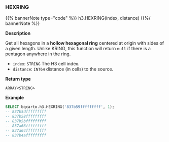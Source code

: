 ### HEXRING

{{% bannerNote type="code" %}}
h3.HEXRING(index, distance)
{{%/ bannerNote %}}

**Description**

Get all hexagons in a **hollow hexagonal ring** centered at origin with sides of a given length. Unlike KRING, this function will return `null` if there is a pentagon anywhere in the ring.

* `index`: `STRING` The H3 cell index.
* `distance`: `INT64` distance (in cells) to the source.

**Return type**

`ARRAY<STRING>`

**Example**

```sql
SELECT bqcarto.h3.HEXRING('837b59fffffffff', 1);
-- 837b5dfffffffff
-- 837b58fffffffff
-- 837b5bfffffffff
-- 837a66fffffffff
-- 837a64fffffffff
-- 837b4afffffffff
```